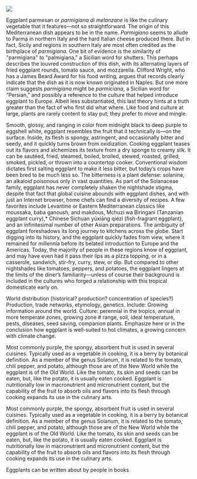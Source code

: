 <a href="https://juncture-digital.org"><img src="https://juncture-digital.org/images/ve-button.png"></a>

<param ve-config 
       title="Eggplant"
       author="Ana Carolina Carmona Ribeiro, Nathan Cornish, and Sheila Scoville"
       banner="https://upload.wikimedia.org/wikipedia/commons/5/55/Leiden_University_Library_-_Seikei_Zusetsu_vol._26%2C_page_027_-_%E6%B8%A4%E6%B5%B7%E8%8C%84%2C_%E6%B0%B4%E8%8C%84_-_Solanum_melongena_L._-_%E8%8C%84%E5%AD%90_-_idem%2C_1804.jpg" 
       layout="vertical">
 
Eggplant parmesan or _parmigiana di melanzane_ is like the culinary vegetable that it features—not so straightforward. The origin of this Mediterranean dish appears to be in the name. _Parmigiano_ seems to allude to Parma in northern Italy and the hard Italian cheese produced there. But in fact, Sicily and regions in southern Italy are most often credited as the birthplace of _parmigiana_. One bit of evidence is the similarity of "parmigiana" to "palmigiana," a Sicilian word for shutters. This perhaps describes the louvred construction of this dish, with its alternating layers of fried eggplant rounds, tomato sauce, and mozzarella. Clifford Wright, who has a James Beard Award for his food writing, argues that records clearly indicate that the dish as it is now known originated in Naples. But one more claim suggests _parmigiana_ might be _parmiciana_, a Sicilian word for “Persian,” and possibly a reference to the culture that helped introduce eggplant to Europe. Albeit less substantiated, this last theory hints at a truth greater than the fact of who first did what where. Like food and culture at large, plants are rarely content to stay put; they prefer to move and mingle.
<param ve-image 
url="https://upload.wikimedia.org/wikipedia/commons/8/8b/Melanzane_alla_Parmigiana.jpg"
       label="Melanzane alla Parmigiana" 
description="Baked aubergines with Parmesan cheese"
       attribution="Flickr.com user Blue Lotus"
license="CC BY 2.0."
       source="https://www.flickr.com/photos/bluelotus/244367048">

Smooth, glossy, and ranging in color from midnight black to deep purple to eggshell white, eggplant resembles the fruit that it technically is—on the surface. Inside, its flesh is spongy, astringent, and occasionally bitter and seedy, and it quickly turns brown from oxidization. Cooking eggplant teases out its flavors and alchemizes its texture from a dry sponge to creamy silk. It can be sautéed, fried, steamed, boiled, broiled, stewed, roasted, grilled, smoked, pickled, or thrown into a countertop cooker. Conventional wisdom dictates first salting eggplant to make it less bitter, but today’s crops have been bred to be much less so. The bitterness is a plant defense: solanine, an alkaloid poisonous only in vast quantities. As part of the Solanaceae family, eggplant has never completely shaken the nightshade stigma, despite that fact that global cuisine abounds with eggplant dishes, and with just an Internet browser, home chefs can find a diversity of recipes. A few favorites include Levantine or Eastern Mediterranean classics like moussaka, baba ganoush, and makdous, Mchuzi wa Biringani (Tanzanian eggplant curry),* Chinese Sichuan yúxiāng qiézì (fish-fragrant eggplant), and an infinitesimal number of other Asian preparations. The ambiguity of eggplant foreshadows its long journey to kitchens across the globe. Start digging into its history, and the eggplant quickly fades from view, where it remained for millennia before its belated introduction to Europe and the Americas. Today, the majority of people in these regions know of eggplant, and may have even had it pass their lips as a pizza topping, or in a casserole, sandwich, stir-fry, curry, stew, or dip. But compared to other nightshades like tomatoes, peppers, and potatoes, the eggplant lingers at the limits of the diner’s familiarity—unless of course their background is included in the cultures who forged a relationship with this tropical domesticate early on.
<param ve-image 
url="https://upload.wikimedia.org/wikipedia/commons/f/fb/Qiezi.jpg"
       label="Melanzane alla Parmigiana" 
description="Baked aubergines with Parmesan cheese"
       credit="Flickr.com user Blue Lotus"
license="CC BY 2.0."
       source="https://www.flickr.com/photos/bluelotus/244367048">


World distribution (historical? production? concentration of species?) Production, trade networks, etymology, genetics. Include: Growing information around the world. Culture: perennial in the tropics, annual in more temperate zones, growing zone # range, soil, ideal temperature, pests, diseases, seed saving, companion plants. Emphasize here or in the conclusion how eggplant is well-suited to hot climates, a growing concern with climate change.

 <param ve-map 
      center="Q41183" 
      zoom="10" 
      Title="Aleppo, Syria"
      show-labels>      

Most commonly purple, the spongy, absorbent fruit is used in several cuisines. Typically used as a vegetable in cooking, it is a berry by botanical definition. As a member of the genus Solanum, it is related to the tomato, chili pepper, and potato, although those are of the New World while the eggplant is of the Old World. Like the tomato, its skin and seeds can be eaten, but, like the potato, it is usually eaten cooked. Eggplant is nutritionally low in macronutrient and micronutrient content, but the capability of the fruit to absorb oils and flavors into its flesh through cooking expands its use in the culinary arts.
<param ve-image 
       label="Eggplant emoji" 
       description="Eggplant emoji" 
       license="via BHL" 
       url="https://www.biodiversitylibrary.org/pageImage/50118220#page/101/mode/1up"
       region="413,140,2705,2632">

Most commonly purple, the spongy, absorbent fruit is used in several cuisines. Typically used as a vegetable in cooking, it is a berry by botanical definition. As a member of the genus Solanum, it is related to the tomato, chili pepper, and potato, although those are of the New World while the eggplant is of the Old World. Like the tomato, its skin and seeds can be eaten, but, like the potato, it is usually eaten cooked. Eggplant is nutritionally low in macronutrient and micronutrient content, but the capability of the fruit to absorb oils and flavors into its flesh through cooking expands its use in the culinary arts.
<param ve-knightlab-timeline
       source="1wL2INP3K0tfqVYfJqVJOd9NlyDXDYjajpzEb_WG8UGA"
       timenav-position="bottom"
       hash-bookmark="false""
       initial-zoom="1""
       height="750">

Eggplants can be written about by people in books 
<param ve-iframe 
    src="https://books.google.com/books?id=LGVeCAAAQBAJ&newbks=0&lpg=PT380&dq=aubergine&pg=PT380&output=embed">
       
